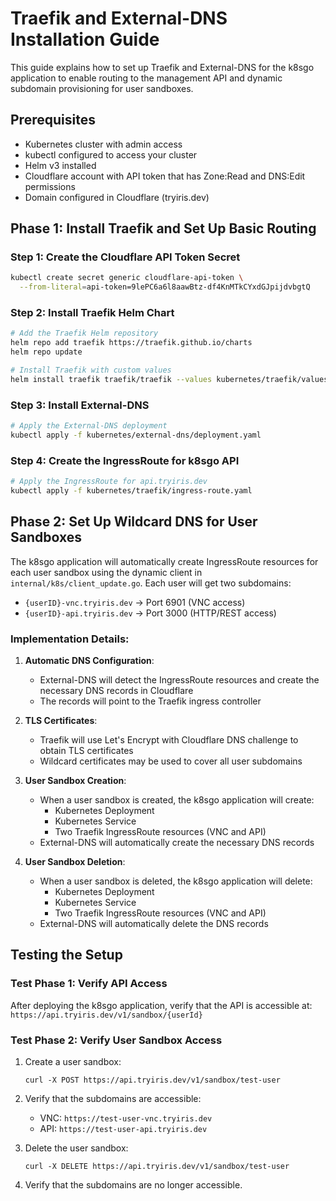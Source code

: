 # Traefik and External-DNS Installation Guide

This guide explains how to set up Traefik and External-DNS for the k8sgo application to enable routing to the management API and dynamic subdomain provisioning for user sandboxes.

## Prerequisites

- Kubernetes cluster with admin access
- kubectl configured to access your cluster
- Helm v3 installed
- Cloudflare account with API token that has Zone:Read and DNS:Edit permissions
- Domain configured in Cloudflare (tryiris.dev)

## Phase 1: Install Traefik and Set Up Basic Routing

### Step 1: Create the Cloudflare API Token Secret

```bash
kubectl create secret generic cloudflare-api-token \
  --from-literal=api-token=9lePC6a6l8aawBtz-df4KnMTkCYxdGJpijdvbgtQ
```

### Step 2: Install Traefik Helm Chart

```bash
# Add the Traefik Helm repository
helm repo add traefik https://traefik.github.io/charts
helm repo update

# Install Traefik with custom values
helm install traefik traefik/traefik --values kubernetes/traefik/values.yaml
```

### Step 3: Install External-DNS

```bash
# Apply the External-DNS deployment
kubectl apply -f kubernetes/external-dns/deployment.yaml
```

### Step 4: Create the IngressRoute for k8sgo API

```bash
# Apply the IngressRoute for api.tryiris.dev
kubectl apply -f kubernetes/traefik/ingress-route.yaml
```

## Phase 2: Set Up Wildcard DNS for User Sandboxes

The k8sgo application will automatically create IngressRoute resources for each user sandbox using the dynamic client in `internal/k8s/client_update.go`. Each user will get two subdomains:

- `{userID}-vnc.tryiris.dev` -> Port 6901 (VNC access)
- `{userID}-api.tryiris.dev` -> Port 3000 (HTTP/REST access)

### Implementation Details:

1. **Automatic DNS Configuration**:
   - External-DNS will detect the IngressRoute resources and create the necessary DNS records in Cloudflare
   - The records will point to the Traefik ingress controller

2. **TLS Certificates**:
   - Traefik will use Let's Encrypt with Cloudflare DNS challenge to obtain TLS certificates
   - Wildcard certificates may be used to cover all user subdomains

3. **User Sandbox Creation**:
   - When a user sandbox is created, the k8sgo application will create:
     - Kubernetes Deployment
     - Kubernetes Service
     - Two Traefik IngressRoute resources (VNC and API)
   - External-DNS will automatically create the necessary DNS records

4. **User Sandbox Deletion**:
   - When a user sandbox is deleted, the k8sgo application will delete:
     - Kubernetes Deployment
     - Kubernetes Service
     - Two Traefik IngressRoute resources (VNC and API)
   - External-DNS will automatically delete the DNS records

## Testing the Setup

### Test Phase 1: Verify API Access

After deploying the k8sgo application, verify that the API is accessible at:
`https://api.tryiris.dev/v1/sandbox/{userId}`

### Test Phase 2: Verify User Sandbox Access

1. Create a user sandbox:
   ```
   curl -X POST https://api.tryiris.dev/v1/sandbox/test-user
   ```

2. Verify that the subdomains are accessible:
   - VNC: `https://test-user-vnc.tryiris.dev`
   - API: `https://test-user-api.tryiris.dev`

3. Delete the user sandbox:
   ```
   curl -X DELETE https://api.tryiris.dev/v1/sandbox/test-user
   ```

4. Verify that the subdomains are no longer accessible.